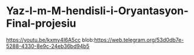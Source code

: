 # Yaz-l-m-M-hendisli-i-Oryantasyon-Final-projesiu
https://youtu.be/kxmy4I6A5cc
blob:https://web.telegram.org/53d0db7e-5288-4330-8e9c-24eb36bd94b5

